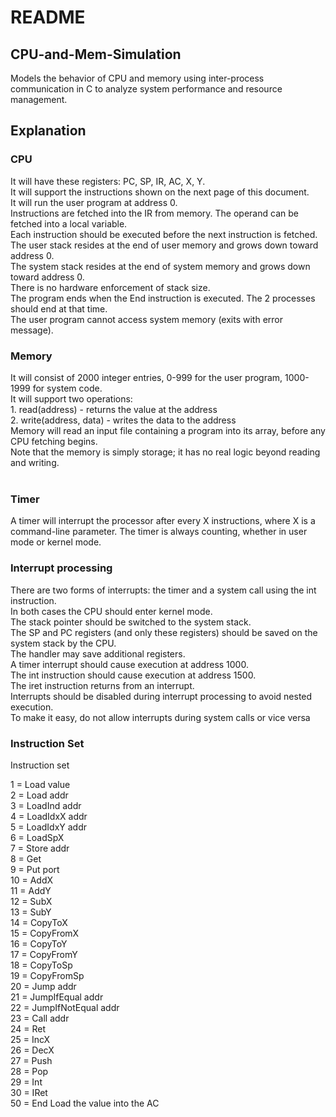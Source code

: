# README

## CPU-and-Mem-Simulation
Models the behavior of CPU and memory using inter-process communication in C to analyze system performance and resource management. 

## Explanation

### CPU
   It will have these registers:  PC, SP, IR, AC, X, Y.<br>
   It will support the instructions shown on the next page of this document.<br>
   It will run the user program at address 0.<br>
   Instructions are fetched into the IR from memory.  The operand can be fetched into a local variable.<br>
   Each instruction should be executed before the next instruction is fetched.<br>
   The user stack resides at the end of user memory and grows down toward address 0.<br>
   The system stack resides at the end of system memory and grows down toward address 0.<br>
   There is no hardware enforcement of stack size.<br>
   The program ends when the End instruction is executed.  The 2 processes should end at that time.<br>
   The user program cannot access system memory (exits with error message).<br>
   
### Memory
   It will consist of 2000 integer entries, 0-999 for the user program, 1000-1999 for system code.<br>
   It will support two operations:<br>
       1. read(address) -  returns the value at the address<br>
       2. write(address, data) - writes the data to the address<br>
   Memory will read an input file containing a program into its array, before any CPU fetching begins.<br>
   Note that the memory is simply storage; it has no real logic beyond reading and writing.<br>
 
 ### Timer
A timer will interrupt the processor after every X instructions, where X is a command-line parameter.
The timer is always counting, whether in user mode or kernel mode.


### Interrupt processing
There are two forms of interrupts:  the timer and a system call using the int instruction.<br>
In both cases the CPU should enter kernel mode.<br>
The stack pointer should be switched to the system stack.<br>
The SP and PC registers (and only these registers) should be saved on the system stack by the CPU.<br>
The handler may save additional registers. <br>
A timer interrupt should cause execution at address 1000.<br>
The int instruction should cause execution at address 1500.<br>
The iret instruction returns from an interrupt.<br>
Interrupts should be disabled during interrupt processing to avoid nested execution.<br>
To make it easy, do not allow interrupts during system calls or vice versa<br>

### Instruction Set

Instruction set

1 = Load value<br>
2 = Load addr<br>
3 = LoadInd addr   <br>
4 = LoadIdxX addr<br>
5 = LoadIdxY addr<br>
6 = LoadSpX<br>
7 = Store addr<br>
8 = Get <br>
9 = Put port<br>
10 = AddX<br>
11 = AddY<br>
12 = SubX<br>
13 = SubY<br>
14 = CopyToX<br>
15 = CopyFromX<br>
16 = CopyToY<br>
17 = CopyFromY<br>
18 = CopyToSp<br>
19 = CopyFromSp   <br>
20 = Jump addr<br>
21 = JumpIfEqual addr<br>
22 = JumpIfNotEqual addr<br>
23 = Call addr<br>
24 = Ret <br>
25 = IncX <br>
26 = DecX <br>
27 = Push<br>
28 = Pop<br>
29 = Int <br>
30 = IRet<br>
50 = End	Load the value into the AC<br>



